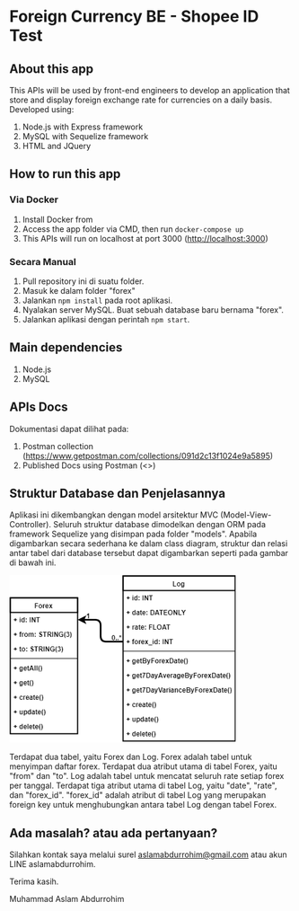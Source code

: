 # Foreign Currency BE - Shopee ID Test

## About this app
This APIs will be used by front-end engineers to develop an application that store and display foreign
exchange rate for currencies on a daily basis. Developed using:
1. Node.js with Express framework
2. MySQL with Sequelize framework
3. HTML and JQuery

## How to run this app
### Via Docker
1. Install Docker from
2. Access the app folder via CMD, then run `docker-compose up`
3. This APIs will run on localhost at port 3000 (<http://localhost:3000>)

### Secara Manual
1. Pull repository ini di suatu folder.
2. Masuk ke dalam folder "forex"
3. Jalankan `npm install` pada root aplikasi.
4. Nyalakan server MySQL. Buat sebuah database baru bernama "forex".
5. Jalankan aplikasi dengan perintah `npm start`.

## Main dependencies
1. Node.js
2. MySQL

## APIs Docs
Dokumentasi dapat dilihat pada:
1. Postman collection (<https://www.getpostman.com/collections/091d2c13f1024e9a5895>)
2. Published Docs using Postman (<>)

## Struktur Database dan Penjelasannya
Aplikasi ini dikembangkan dengan model arsitektur MVC (Model-View-Controller). Seluruh struktur database dimodelkan dengan ORM pada framework Sequelize yang disimpan pada folder "models". Apabila digambarkan secara sederhana ke dalam class diagram, struktur dan relasi antar tabel dari database tersebut dapat digambarkan seperti pada gambar di bawah ini.

![alt text](https://raw.githubusercontent.com/aslabd/shopee-be-test/master/forex/class-diagram.png "Class Diagram")

Terdapat dua tabel, yaitu Forex dan Log. Forex adalah tabel untuk menyimpan daftar forex. Terdapat dua atribut utama di tabel Forex, yaitu "from" dan "to". Log adalah tabel untuk mencatat seluruh rate setiap forex per tanggal. Terdapat tiga atribut utama di tabel Log, yaitu "date", "rate", dan "forex_id". "forex_id" adalah atribut di tabel Log yang merupakan foreign key untuk menghubungkan antara tabel Log dengan tabel Forex. 

## Ada masalah? atau ada pertanyaan?
Silahkan kontak saya melalui surel aslamabdurrohim@gmail.com atau akun LINE aslamabdurrohim.

Terima kasih.

Muhammad Aslam Abdurrohim